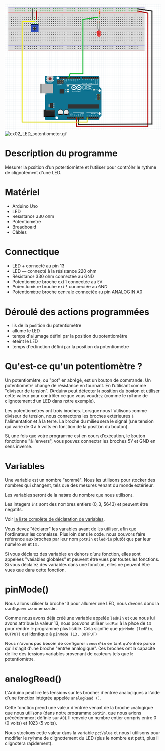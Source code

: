 ![ex02_LED_potentiometer.png](ex02_LED_potentiometer.png)
![ex02_LED_potentiometer.gif](ex02_LED_potentiometer.gif)

# Description du programme
Mesurer la position d’un potentiomètre et l’utiliser pour contrôler le rythme de clignotement d'une LED.

# Matériel
  - Arduino Uno
  - LED
  - Résistance 330 ohm
  - Potentiomètre
  - Breadboard
  - Câbles

# Connectique
  - LED + connecté au pin 13
  - LED — connecté à la résistance 220 ohm
  - Résistance 330 ohm connectée au GND 
  - Potentiomètre broche ext 1 connectée au 5V
  - Potentiomètre broche ext 2 connectée au GND
  - Potentiomètre broche centrale connectée au pin ANALOG IN A0

# Déroulé des actions programmées
  - lis de la position du potentiomètre
  - allume le LED
  - temps d'allumage défini par la position du potentiomètre
  - éteint le LED
  - temps d'extinction défini par la position du potentiomètre

# Qu'est-ce qu'un potentiomètre ?
Un potentiomètre, ou "pot" en abrégé, est un bouton de commande. Un potentiomètre change de résistance en tournant. En l’utilisant comme "diviseur de tension", l’Arduino peut détecter la position du bouton et utiliser cette valeur pour contrôler ce que vous voudrez (comme le rythme de clignotement d’un LED dans notre exemple).

Les potentiomètres ont trois broches. Lorsque nous l'utilisons comme diviseur de tension, nous connectons les broches extérieures à l'alimentation et à la terre. La broche du milieu sera le signal (une tension qui varie de 0 à 5 volts en fonction de la position du bouton).

Si, une fois que votre programme est en cours d’exécution, le bouton fonctionne "à l'envers", vous pouvez connecter les broches 5V et GND en sens inverse.

# Variables

Une variable est un nombre "nommé". Nous les utilisons pour stocker des nombres qui changent, tels que des mesures venant du monde extérieur.

Les variables seront de la nature du nombre que nous utilisons. 

Les integers `int` sont des nombres entiers (0, 3, 5643) et peuvent être négatifs.

Voir [la liste complète de déclaration de variables](http://arduino.cc/en/Reference/VariableDeclaration).

Vous devez "déclarer" les variables avant de les utiliser, afin que l'ordinateur les connaisse. Plus loin dans le code, nous pouvons faire référence aux broches par leur nom `potPin` et `ledPin` plutôt que par leur numéro `A0` et `13` .

Si vous déclarez des variables en dehors d’une fonction, elles sont appelées "variables globales" et peuvent être vues par toutes les fonctions. Si vous déclarez des variables dans une fonction, elles ne peuvent être vues que dans cette fonction.

# pinMode()

Nous allons utiliser la broche 13 pour allumer une LED, nous devons donc la configurer comme sortie.

Comme nous avons déjà créé une variable appelée `ledPin` et que nous lui avons attribué la valeur 13, nous pouvons utiliser `ledPin` à la place de `13` pour rendre le programme plus lisible. Cela signifie que `pinMode (ledPin, OUTPUT)` est identique à `pinMode (13, OUTPUT)`

Nous n'avons pas besoin de configurer `sensorPin` en tant qu'entrée parce qu'il s'agit d'une broche "entrée analogique". Ces broches ont la capacité de lire des tensions variables provenant de capteurs tels que le potentiomètre.

# analogRead()

L'Arduino peut lire les tensions sur les broches d'entrée analogiques à l'aide d'une fonction intégrée appelée `analogRead ()`. 

Cette fonction prend une valeur d'entrée venant de la broche analogique que nous utilisons (dans notre programme `potPin`, que nous avions précédemment définie sur `A0`). Il renvoie un nombre entier compris entre 0 (0 volts) et 1023 (5 volts).

Nous stockons cette valeur dans la variable `potValue` et nous l'utilisons pour modifier le rythme de clignottement du LED  (plus le nombre est petit, plus il clignotera rapidement).

